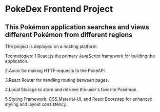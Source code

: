 # PokeDex Frontend Project

## This Pokémon application searches and views different Pokémon from different regions

The project is deployed on a hosting platform: 

Technologies:
1.React.js the primary JavaScript framework for building the application.

2.Axios for making HTTP requests to the PokeAPI.

3.React Router for handling routing between pages.

4.Local Storage to store and retrieve the user's favorite Pokémon.

5.Styling Framework: CSS,Material-UI, and React Bootstrap for enhanced styling and layout consistency.